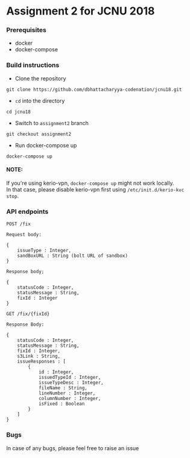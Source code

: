 # Assignment 2 for JCNU 2018

### Prerequisites

- docker
- docker-compose

### Build instructions

- Clone the repository
```
git clone https://github.com/dbhattacharyya-codenation/jcnu18.git
```
- `cd` into the directory
```
cd jcnu18
```
- Switch to `assignment2` branch
```
git checkout assignment2
```
- Run docker-compose up
```
docker-compose up
```

#### NOTE:
If you're using kerio-vpn, `docker-compose up` might not work locally.  
In that case, please disable kerio-vpn first using `/etc/init.d/kerio-kvc stop`.
### API endpoints

```
POST /fix

Request body:

{
    issueType : Integer,
    sandBoxURL : String (bolt URL of sandbox)
}

Response body;

{
    statusCode : Integer,
    statusMessage : String,
    fixId : Integer
}
```

```
GET /fix/{fixId}

Response Body:

{
    statusCode : Integer,
    statusMessage : String,
    fixId : Integer,
    s3Link : String,
    issueResponses : [
        {
            id : Integer,
            issuedTypeId : Integer,
            issueTypeDesc : Integer,
            fileName : String,
            lineNumber : Integer,
            columnNumber : Integer,
            isFixed : Boolean
        }
    ]
}
```

### Bugs

In case of any bugs, please feel free to raise an issue
